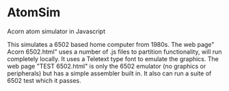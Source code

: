 # AtomSim
Acorn atom simulator in Javascript 

This simulates a 6502 based home computer from 1980s. The web page" Acorn 6502.html" uses a number of .js files to partition functionality, will run completely locally. It uses a Teletext type font to emulate the graphics. The web page "TEST 6502.html" is only the 6502 emulator (no graphics or peripherals) but has a simple assembler built in. It also can run a suite of 6502 test which it passes.

